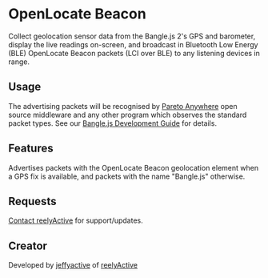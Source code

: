 # OpenLocate Beacon

Collect geolocation sensor data from the Bangle.js 2's GPS and barometer, display the live readings on-screen, and broadcast in Bluetooth Low Energy (BLE) OpenLocate Beacon packets (LCI over BLE) to any listening devices in range.

## Usage

The advertising packets will be recognised by [Pareto Anywhere](https://www.reelyactive.com/pareto/anywhere/) open source middleware and any other program which observes the standard packet types.  See our [Bangle.js Development Guide](https://reelyactive.github.io/diy/banglejs-dev/) for details.

## Features

Advertises packets with the OpenLocate Beacon geolocation element when a GPS fix is available, and packets with the name "Bangle.js" otherwise.

## Requests

[Contact reelyActive](https://www.reelyactive.com/contact/) for support/updates.

## Creator

Developed by [jeffyactive](https://github.com/jeffyactive) of [reelyActive](https://www.reelyactive.com)
